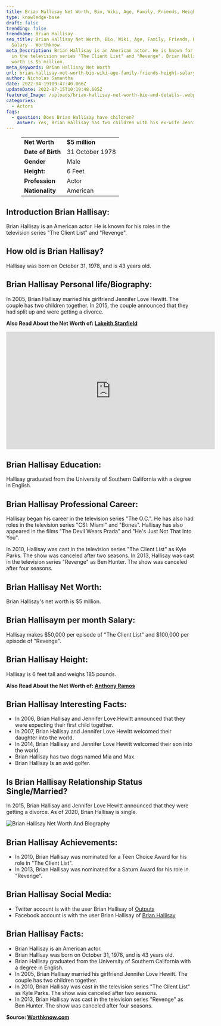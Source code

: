 ```yaml
---
title: Brian Hallisay Net Worth, Bio, Wiki, Age, Family, Friends, Height & Salary
type: knowledge-base
draft: false
trending: false
trendname: Brian Hallisay
seo_title: Brian Hallisay Net Worth, Bio, Wiki, Age, Family, Friends, Height &
  Salary - Worthknow
meta_Description: Brian Hallisay is an American actor. He is known for his roles
  in the television series "The Client List" and "Revenge". Brian Hallisay's net
  worth is $5 million.
meta_Keywords: Brian Hallisay Net Worth
url: brian-hallisay-net-worth-bio-wiki-age-family-friends-height-salary
author: Nicholas Samantha
date: 2022-04-19T09:47:40.066Z
updateDate: 2022-07-15T10:19:48.605Z
featured_Image: /uploads/brian-hallisay-net-worth-bio-and-details-.webp
categories:
  - Actors
faqs:
  - question: Does Brian Hallisay have children?
    answer: Yes, Brian Hallisay has two children with his ex-wife Jennifer Love Hewitt.
---
```

<figure class="wp-block-table is-style-stripes">
  <table>
    <tbody>
      <tr>
        <td>
          <strong>Net Worth</strong>
        </td>
        <td>
          <strong>$5 million</strong>
        </td>
      </tr>
      <tr>
        <td>
          <strong>Date of Birth</strong>
        </td>
        <td>31 October 1978</td>
      </tr>
      <tr>
        <td>
          <strong>Gender</strong>
        </td>
        <td>Male</td>
      </tr>
      <tr>
        <td>
          <strong>Height:</strong>
        </td>
        <td>6 Feet</td>
      </tr>
      <tr>
        <td>
          <strong>Profession</strong>
        </td>
        <td>Actor</td>
      </tr>
      <tr>
        <td>
          <strong>Nationality</strong>
        </td>
        <td>American</td>
      </tr>
    </tbody>
  </table>
</figure>

## **Introduction Brian Hallisay:**

Brian Hallisay is an American actor. He is known for his roles in the television series "The Client List" and "Revenge".

## **How old is Brian Hallisay?**

Hallisay was born on October 31, 1978, and is 43 years old.

## **Brian Hallisay Personal life/Biography:**

In 2005, Brian Hallisay married his girlfriend Jennifer Love Hewitt. The couple has two children together. In 2015, the couple announced that they had split up and were getting a divorce.

**Also Read About the Net Worth of: <a href="https://worthknow.com/lakeith-stanfield-net-worth-bio-wiki-age-family-friends-height-salary/" target="_blank" rel="noopener">Lakeith Stanfield</a>**

<iframe width="560" height="315" src="https://www.youtube.com/embed/jXZHPVXo7DA" title="YouTube video player" frameborder="0" allow="accelerometer; autoplay; clipboard-write; encrypted-media; gyroscope; picture-in-picture" allowfullscreen></iframe>

## **Brian Hallisay Education:**

Hallisay graduated from the University of Southern California with a degree in English.

## **Brian Hallisay Professional Career:**

Hallisay began his career in the television series "The O.C.". He has also had roles in the television series "CSI: Miami" and "Bones". Hallisay has also appeared in the films "The Devil Wears Prada" and "He's Just Not That Into You".

In 2010, Hallisay was cast in the television series "The Client List" as Kyle Parks. The show was canceled after two seasons. In 2013, Hallisay was cast in the television series "Revenge" as Ben Hunter. The show was canceled after four seasons.

## **Brian Hallisay Net Worth:**

Brian Hallisay's net worth is $5 million.

## **Brian Hallisaym per month Salary:**

Hallisay makes $50,000 per episode of "The Client List" and $100,000 per episode of "Revenge".

## **Brian Hallisay Height:**

Hallisay is 6 feet tall and weighs 185 pounds.

**Also Read About the Net Worth of: <a href="https://worthknow.com/anthony-ramos-net-worth-bio-wiki-age-family-friends-height-salary/" target="_blank" rel="noopener">Anthony Ramos</a>**

## **Brian Hallisay Interesting Facts:** 

* In 2006, Brian Hallisay and Jennifer Love Hewitt announced that they were expecting their first child together. 
* In 2007, Brian Hallisay and Jennifer Love Hewitt welcomed their daughter into the world. 
* In 2014, Brian Hallisay and Jennifer Love Hewitt welcomed their son into the world. 
* Brian Hallisay has two dogs named Mia and Max.
* Brian Hallisay Is an avid golfer.

## **Is Brian Hallisay Relationship Status Single/Married?**

In 2015, Brian Hallisay and Jennifer Love Hewitt announced that they were getting a divorce. As of 2020, Brian Hallisay is single.

![Brian Hallisay Net Worth And Biography](/uploads/brian-hallisay-net-worth.webp)

## **Brian Hallisay Achievements:**

* In 2010, Brian Hallisay was nominated for a Teen Choice Award for his role in "The Client List".
* In 2013, Brian Hallisay was nominated for a Saturn Award for his role in "Revenge".

## **Brian Hallisay Social Media:**

* Twitter account is with the user Brian Hallisay of <a href="https://twitter.com/brianhallisaycw" target="_blank" rel="nofollow" rel="noopener">Outputs</a>
* Facebook account is with the user Brian Hallisay of <a href="https://web.facebook.com/hallisaybrian/" target="_blank" rel="nofollow" rel="noopener">Brian Hallisay</a>

## **Brian Hallisay Facts:**

* Brian Hallisay is an American actor.
* Brian Hallisay was born on October 31, 1978, and is 43 years old.
* Brian Hallisay graduated from the University of Southern California with a degree in English.
* In 2005, Brian Hallisay married his girlfriend Jennifer Love Hewitt. The couple has two children together.
* In 2010, Brian Hallisay was cast in the television series "The Client List" as Kyle Parks. The show was canceled after two seasons.
* In 2013, Brian Hallisay was cast in the television series "Revenge" as Ben Hunter. The show was canceled after four seasons.

**Source: <a href="https://worthknow.com/" target="_blank" rel="noopener">Worthknow.com</a>**